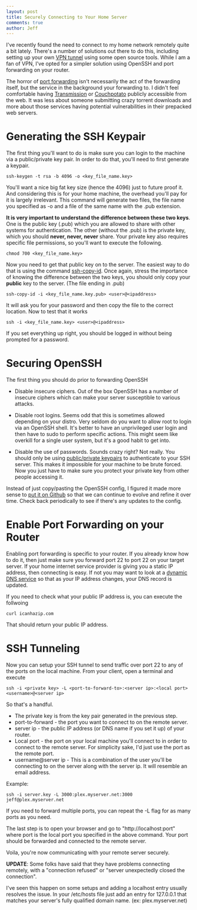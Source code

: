 ```yaml
---
layout: post
title: Securely Connecting to Your Home Server
comments: true
author: Jeff
---
```


I've recently found the need to connect to my home network remotely quite a bit lately. There's a number of solutions out there to do this, including setting up your own [VPN tunnel](http://www.howtogeek.com/221001/how-to-set-up-your-own-home-vpn-server/) using some open source tools. While I am a fan of VPN, I've opted for a simpler solution using OpenSSH and port forwarding on your router.

The horror of [port forwarding](https://en.wikipedia.org/wiki/Port_forwarding) isn't necessarily the act of the forwarding itself, but the service in the background your forwarding to. I didn't feel comfortable having [Transmission](https://www.transmissionbt.com) or [Couchpotato](https://couchpota.to) publicly accessible from the web. It was less about someone submitting crazy torrent downloads and more about those services having potential vulnerabilities in their prepacked web servers. 


# Generating the SSH Keypair

The first thing you'll want to do is make sure you can login to the machine via a public/private key pair. In order to do that, you'll need to first generate a keypair.

```ssh-keygen -t rsa -b 4096 -o <key_file_name.key>```

You'll want a nice big fat key size (hence the 4096) just to future proof it. And considering this is for your home machine, the overhead you'll pay for it is largely irrelevant. This command will generate two files, the file name you specified as -o and a file of the same name with the .pub extension. 

**It is very important to understand the difference between these two keys**. One is the public key (.pub) which you are allowed to share with other systems for authentication. The other (without the .pub) is the private key, which you should **never, never, never** share. Your private key also requires specific file permissions, so you'll want to execute the following.

```chmod 700 <key_file_name.key>```

Now you need to get that public key on to the server. The easiest way to do that is using the command [ssh-copy-id](). Once again, stress the importance of knowing the difference between the two keys, you should only copy your **public** key to the server. (The file ending in .pub)

```ssh-copy-id -i <key_file_name.key.pub> <user>@<ipaddress>```

It will ask you for your password and then copy the file to the correct location. Now to test that it works

```ssh -i <key_file_name.key> <user>@<ipaddress>```

If you set everything up right, you should be logged in without being prompted for a password. 



# Securing OpenSSH

The first thing you should do prior to forwarding OpenSSH

* Disable insecure ciphers. Out of the box OpenSSH has a number of insecure ciphers which can make your server susceptible to various attacks.

* Disable root logins. Seems odd that this is sometimes allowed depending on your distro. Very seldom do you want to allow root to login via an OpenSSH shell. It's better to have an unprivileged user login and then have to sudo to perform specific actions. This might seem like overkill for a single user system, but it's a good habit to get into.

* Disable the use of passwords. Sounds crazy right? Not really. You should only be using [public/private keypairs](http://readwrite.com/2013/09/19/keys-understanding-encryption/) to authenticate to your SSH server. This makes it impossible for your machine to be brute forced. Now you just have to make sure you protect your private key from other people accessing it.

Instead of just copy/pasting the OpenSSH config, I figured it made more sense to [put it on Github](https://github.com/bobbidigital/config_files/blob/master/sshd_config) so that we can continue to evolve and refine it over time. Check back periodically to see if there's any updates to the config.

# Enable Port Forwarding on your Router

Enabling port forwarding is specific to your router.  If you already know how to do it, then just make sure you forward port 22 to port 22 on your target server. If your home internet service provider is giving you a static IP address, then connecting is easy. If not you may want to look at a [dynamic DNS service](http://www.noip.com/free) so that as your IP address changes, your DNS record is updated.

If you need to check what your public IP address is, you can execute the follwoing

```
curl icanhazip.com
```
That should return your public IP address.

# SSH Tunneling

Now you can setup your SSH tunnel to send traffic over port 22 to any of the ports on the local machine. From your client, open a terminal and execute

```
ssh -i <private key> -L <port-to-forward-to>:<server ip>:<local port> <username>@<server ip>
```
So that's a handful. 

* The private key is from the key pair generated in the previous step.
*  port-to-forward - the port you want to connect to on the remote server. 
*  server ip - the public IP address (or DNS name if you set it up) of your router.  
*  Local port - the port on your local machine you'll connect to in order to connect to the remote server. For simplicity sake, I'd just use the port as the remote port. 
*  username@server ip - This is a combination of the user you'll be connecting to on the server along with the server ip. It will resemble an email address.

Example:  
```
ssh -i server.key -L 3000:plex.myserver.net:3000 jeff@plex.myserver.net
```

If you need to forward multiple ports, you can repeat the -L flag for as many ports as you need. 

The last step is to open your browser and go to "http://localhost:port"  where port is the local port you specified in the above command. Your port should be forwarded and connected to the remote server.

Voila, you're now communicating with your remote server securely.

**UPDATE**: Some folks have said that they have problems connecting remotely, with a "connection refused" or "server unexpectedly closed the connection". 

I've seen this happen on some setups and adding a localhost entry usually resolves the issue. In your /etc/hosts file just add an entry for 127.0.0.1 that matches your server's fully qualified domain name. (ex: plex.myserver.net)



